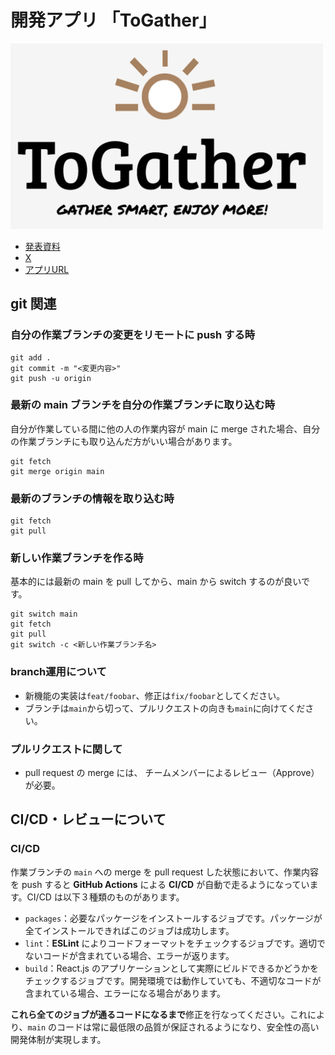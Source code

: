 # 開発アプリ 「ToGather」
<img src="client/src/assets/togather_logo_cream.png" width="500">

- [発表資料](https://www.canva.com/design/DAF6evopcIo/UdRYYtwNRO8SzdgSl_snfg/edit?utm_content=DAF6evopcIo&utm_campaign=designshare&utm_medium=link2&utm_source=sharebutton)
- [X](https://twitter.com/geek_pjt/status/1749003473793028118?ref_src=twsrc%5Etfw%7Ctwcamp%5Etweetembed%7Ctwterm%5E1749003473793028118%7Ctwgr%5Edda1fefe313cc4c52629fdc55e6bdd48fd263fad%7Ctwcon%5Es1_c10&ref_url=https%3A%2F%2Fpublish.twitter.com%2F%3Furl%3Dhttps%3A%2F%2Ftwitter.com%2Fgeek_pjt%2Fstatus%2F1749003473793028118)
- [アプリURL](https://geek-hackathon-psi.vercel.app/)

## git 関連

### 自分の作業ブランチの変更をリモートに push する時

```
git add .
git commit -m "<変更内容>"
git push -u origin
```

### 最新の main ブランチを自分の作業ブランチに取り込む時

自分が作業している間に他の人の作業内容が main に merge された場合、自分の作業ブランチにも取り込んだ方がいい場合があります。

```
git fetch
git merge origin main
```

### 最新のブランチの情報を取り込む時

```
git fetch
git pull
```

### 新しい作業ブランチを作る時

基本的には最新の main を pull してから、main から switch するのが良いです。

```
git switch main
git fetch
git pull
git switch -c <新しい作業ブランチ名>
```

### branch運用について

- 新機能の実装は`feat/foobar`、修正は`fix/foobar`としてください。
- ブランチは`main`から切って、プルリクエストの向きも`main`に向けてください。

### プルリクエストに関して
- pull request の merge には、 チームメンバーによるレビュー（Approve）が必要。

## CI/CD・レビューについて

### CI/CD

作業ブランチの `main` への merge を pull request した状態において、作業内容を push すると **GitHub Actions** による **CI/CD** が自動で走るようになっています。CI/CD は以下３種類のものがあります。

- `packages`：必要なパッケージをインストールするジョブです。パッケージが全てインストールできればこのジョブは成功します。
- `lint`：**ESLint** によりコードフォーマットをチェックするジョブです。適切でないコードが含まれている場合、エラーが返ります。
- `build`：React.js のアプリケーションとして実際にビルドできるかどうかをチェックするジョブです。開発環境では動作していても、不適切なコードが含まれている場合、エラーになる場合があります。

**これら全てのジョブが通るコードになるまで**修正を行なってください。これにより、`main` のコードは常に最低限の品質が保証されるようになり、安全性の高い開発体制が実現します。
